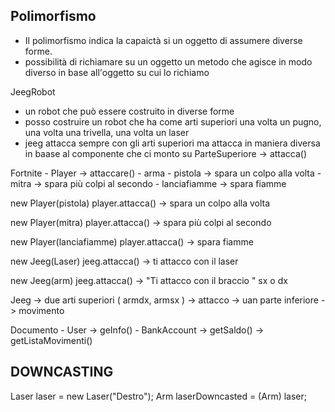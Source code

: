 ## Polimorfismo
- Il polimorfismo indica la capaictà si un oggetto di assumere diverse forme.
- possibilità di richiamare su un oggetto un metodo che agisce in modo diverso in base all'oggetto su cui lo richiamo

JeegRobot
- un robot che può essere costruito in diverse forme
- posso costruire un robot che ha come arti superiori una volta un pugno, una volta una trivella, una volta un laser
- jeeg attacca sempre con gli arti superiori ma attacca in maniera diversa in baase al componente che ci monto su
ParteSuperiore -> attacca()


Fortnite
    - Player -> attaccare()
        - arma
            - pistola -> spara un colpo alla volta
            - mitra -> spara più colpi al secondo
            - lanciafiamme -> spara fiamme

new Player(pistola)
player.attacca() -> spara un colpo alla volta

new Player(mitra)
player.attacca() -> spara più colpi al secondo

new Player(lanciafiamme)
player.attacca() -> spara fiamme


new Jeeg(Laser)
jeeg.attacca() -> ti attacco con il laser

new Jeeg(arm)
jeeg.attacca() -> "Ti attacco con il braccio " sx o dx




Jeeg
    -> due arti superiori ( armdx, armsx ) -> attacco
    -> uan parte inferiore -> movimento


Documento
    - User -> geInfo()
    - BankAccount -> getSaldo() -> getListaMovimenti()


## DOWNCASTING
Laser laser = new Laser("Destro");
Arm laserDowncasted = (Arm) laser;